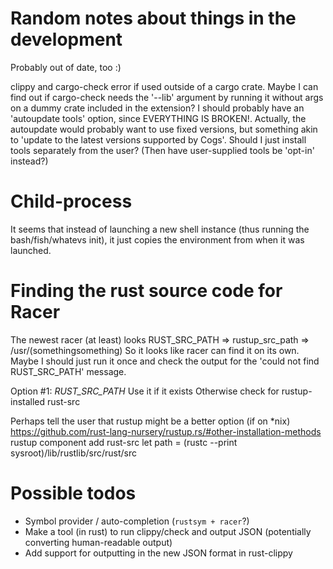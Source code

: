# Random notes about things in the development
Probably out of date, too :)


clippy and cargo-check error if used outside of a cargo crate.
Maybe I can find out if cargo-check needs the '--lib' argument by running it without args on a dummy crate included in the extension?
I should probably have an 'autoupdate tools' option, since EVERYTHING IS BROKEN!. 
Actually, the autoupdate would probably want to use fixed versions, but something akin to 'update to the latest versions supported by Cogs'.
Should I just install tools separately from the user? (Then have user-supplied tools be 'opt-in' instead?)

# Child-process
It seems that instead of launching a new shell instance (thus running the bash/fish/whatevs init), it just copies the environment from when it was launched.

# Finding the rust source code for Racer
The newest racer (at least) looks RUST\_SRC\_PATH => rustup\_src\_path => /usr/(somethingsomething)
So it looks like racer can find it on its own. Maybe I should just run it once and check the output for the 'could not find RUST\_SRC\_PATH' message.

Option #1: *RUST\_SRC\_PATH*
Use it if it exists
Otherwise check for rustup-installed rust-src

Perhaps tell the user that rustup might be a better option (if on *nix)
https://github.com/rust-lang-nursery/rustup.rs/#other-installation-methods
rustup component add rust-src
let path = (rustc --print sysroot)/lib/rustlib/src/rust/src

# Possible todos
- Symbol provider / auto-completion (`rustsym + racer`?)
- Make a tool (in rust) to run clippy/check and output JSON (potentially converting human-readable output)
- Add support for outputting in the new JSON format in rust-clippy
